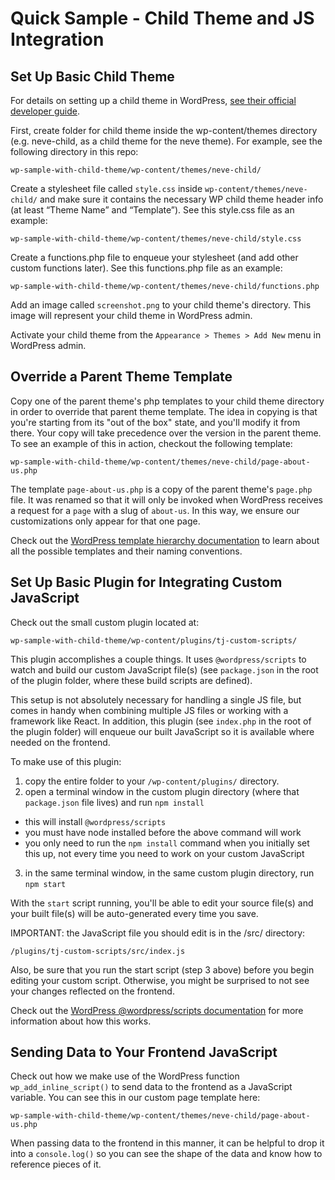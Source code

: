 # Quick Sample - Child Theme and JS Integration

## Set Up Basic Child Theme

For details on setting up a child theme in WordPress, [see their official developer guide](https://developer.wordpress.org/themes/advanced-topics/child-themes/).

First, create folder for child theme inside the wp-content/themes directory (e.g. neve-child, as a child theme for the neve theme). For example, see the following directory in this repo:

```wp-sample-with-child-theme/wp-content/themes/neve-child/```

Create a stylesheet file called ```style.css``` inside ```wp-content/themes/neve-child/``` and make sure it contains the necessary WP child theme header info (at least “Theme Name” and “Template”). See this style.css file as an example:

```wp-sample-with-child-theme/wp-content/themes/neve-child/style.css```

Create a functions.php file to enqueue your stylesheet (and add other custom functions later). See this functions.php file as an example:

```wp-sample-with-child-theme/wp-content/themes/neve-child/functions.php```

Add an image called ```screenshot.png``` to your child theme's directory. This image will represent your child theme in WordPress admin.

Activate your child theme from the ```Appearance > Themes > Add New``` menu in WordPress admin.

## Override a Parent Theme Template

Copy one of the parent theme's php templates to your child theme directory in order to override that parent theme template. The idea in copying is that you're starting from its "out of the box" state, and you'll modify it from there. Your copy will take precedence over the version in the parent theme. To see an example of this in action, checkout the following template:

```wp-sample-with-child-theme/wp-content/themes/neve-child/page-about-us.php```

The template ```page-about-us.php``` is a copy of the parent theme's ```page.php``` file. It was renamed so that it will only be invoked when WordPress receives a request for a ```page``` with a slug of ```about-us```. In this way, we ensure our customizations only appear for that one page. 

Check out the [WordPress template hierarchy documentation](https://developer.wordpress.org/themes/basics/template-hierarchy/) to learn about all the possible templates and their naming conventions.

## Set Up Basic Plugin for Integrating Custom JavaScript

Check out the small custom plugin located at:

```wp-sample-with-child-theme/wp-content/plugins/tj-custom-scripts/```

This plugin accomplishes a couple things. It uses ```@wordpress/scripts``` to watch and build our custom JavaScript file(s) (see ```package.json``` in the root of the plugin folder, where these build scripts are defined). 

This setup is not absolutely necessary for handling a single JS file, but comes in handy when combining multiple JS files or working with a framework like React. In addition, this plugin (see ```index.php``` in the root of the plugin folder) will enqueue our built JavaScript so it is available where needed on the frontend.

To make use of this plugin:
1. copy the entire folder to your ```/wp-content/plugins/``` directory.
2. open a terminal window in the custom plugin directory (where that ```package.json``` file lives) and run ```npm install``` 
- this will install ```@wordpress/scripts``` 
- you must have node installed before the above command will work
- you only need to run the ```npm install``` command when you initially set this up, not every time you need to work on your custom JavaScript
3. in the same terminal window, in the same custom plugin directory, run ```npm start```

With the ```start``` script running, you'll be able to edit your source file(s) and your built file(s) will be auto-generated every time you save. 

IMPORTANT: the JavaScript file you should edit is in the /src/ directory:

```/plugins/tj-custom-scripts/src/index.js``` 

Also, be sure that you run the start script (step 3 above) before you begin editing your custom script. Otherwise, you might be surprised to not see your changes reflected on the frontend.

Check out the [WordPress @wordpress/scripts documentation](https://developer.wordpress.org/block-editor/reference-guides/packages/packages-scripts/) for more information about how this works. 

## Sending Data to Your Frontend JavaScript

Check out how we make use of the WordPress function ```wp_add_inline_script()``` to send data to the frontend as a JavaScript variable. You can see this in our custom page template here:

```wp-sample-with-child-theme/wp-content/themes/neve-child/page-about-us.php```

When passing data to the frontend in this manner, it can be helpful to drop it into a ```console.log()``` so you can see the shape of the data and know how to reference pieces of it.